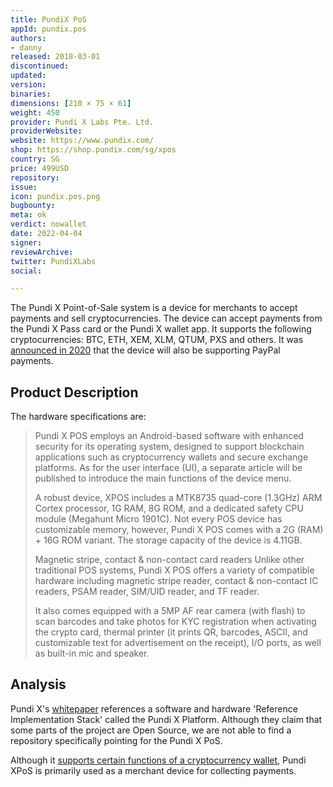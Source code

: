 ```yaml
---
title: PundiX PoS
appId: pundix.pos
authors:
- danny
released: 2018-03-01
discontinued: 
updated: 
version: 
binaries: 
dimensions: [210 × 75 × 61]
weight: 450
provider: Pundi X Labs Pte. Ltd.
providerWebsite: 
website: https://www.pundix.com/
shop: https://shop.pundix.com/sg/xpos
country: SG
price: 499USD
repository: 
issue: 
icon: pundix.pos.png
bugbounty: 
meta: ok
verdict: nowallet
date: 2022-04-04
signer: 
reviewArchive: 
twitter: PundiXLabs
social:

---
```


The Pundi X Point-of-Sale system is a device for merchants to accept payments and sell cryptocurrencies. The device can accept payments from the Pundi X Pass card or the Pundi X wallet app. It supports the following cryptocurrencies: BTC, ETH, XEM, XLM, QTUM, PXS and others. It was [announced in 2020](https://www.prnewswire.com/news-releases/paypal-to-be-available-on-pundi-xs-blockchain-based-pos-devices-301085940.html) that the device will also be supporting PayPal payments.

## Product Description

The hardware specifications are:

> Pundi X POS employs an Android-based software with enhanced security for its operating system, designed to support blockchain applications such as cryptocurrency wallets and secure exchange platforms. As for the user interface (UI), a separate article will be published to introduce the main functions of the device menu.
>
> A robust device, XPOS includes a MTK8735 quad-core (1.3GHz) ARM Cortex processor, 1G RAM, 8G ROM, and a dedicated safety CPU module (Megahunt Micro 1901C). Not every POS device has customizable memory, however, Pundi X POS comes with a 2G (RAM) + 16G ROM variant. The storage capacity of the device is 4.11GB.
>
> Magnetic stripe, contact & non-contact card readers
> Unlike other traditional POS systems, Pundi X POS offers a variety of compatible hardware including magnetic stripe reader, contact & non-contact IC readers, PSAM reader, SIM/UID reader, and TF reader.
>
> It also comes equipped with a 5MP AF rear camera (with flash) to scan barcodes and take photos for KYC registration when activating the crypto card, thermal printer (it prints QR, barcodes, ASCII, and customizable text for advertisement on the receipt), I/O ports, as well as built-in mic and speaker.

## Analysis

Pundi X's [whitepaper](https://pundix.com/pdf/PundiX_Whitepaper_EN_Ver.pdf) references a software and hardware 'Reference Implementation Stack' called the Pundi X Platform. Although they claim that some parts of the project are Open Source, we are not able to find a repository specifically pointing for the Pundi X PoS. 

Although it [supports certain functions of a cryptocurrency wallet](https://pundix.com/product/), Pundi XPoS is primarily used as a merchant device for collecting payments. 